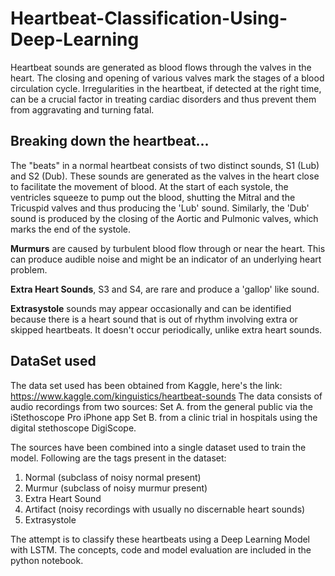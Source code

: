 # Heartbeat-Classification-Using-Deep-Learning

Heartbeat sounds are generated as blood flows through the valves in the heart. The closing and opening of various valves mark the stages of a blood circulation cycle. Irregularities in the heartbeat, if detected at the right time, can be a crucial factor in treating cardiac disorders and thus prevent them from aggravating and turning fatal.

## Breaking down the heartbeat...
The "beats" in a normal heartbeat consists of two distinct sounds, S1 (Lub) and S2 (Dub). These sounds are generated as the valves in the heart close to facilitate the movement of blood. At the start of each systole, the ventricles squeeze to pump out the blood, shutting the Mitral and the Tricuspid valves and thus producing the 'Lub' sound. Similarly, the 'Dub' sound is produced by the closing of the Aortic and Pulmonic valves, which marks the end of the systole.

**Murmurs** are caused by turbulent blood flow through or near the heart. This can produce audible noise and might be an indicator of an underlying heart problem.

**Extra Heart Sounds**, S3 and S4, are rare and produce a 'gallop' like sound.

**Extrasystole** sounds may appear occasionally and can be identified because there is a heart sound that is out of rhythm involving extra or skipped heartbeats. It doesn't occur periodically, unlike extra heart sounds.

## DataSet used
The data set used has been obtained from Kaggle, here's the link: https://www.kaggle.com/kinguistics/heartbeat-sounds
The data consists of audio recordings from two sources: 
  Set A. from the general public via the iStethoscope Pro iPhone app
  Set B. from a clinic trial in hospitals using the digital stethoscope DigiScope.

The sources have been combined into a single dataset used to train the model. Following are the tags present in the dataset:
1. Normal (subclass of noisy normal present)
2. Murmur (subclass of noisy murmur present)
3. Extra Heart Sound
4. Artifact (noisy recordings with usually no discernable heart sounds)
5. Extrasystole


The attempt is to classify these heartbeats using a Deep Learning Model with LSTM. The concepts, code and model evaluation are included in the python notebook.
